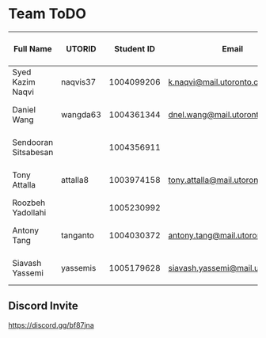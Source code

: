 # Team ToDO

| Full Name            | UTORID     | Student ID | Email                            | Best Way To Contact |
|----------------------|------------|------------|----------------------------------|---------------------|
| Syed Kazim Naqvi     | naqvis37   | 1004099206 | k.naqvi@mail.utoronto.ca         | +1 647 835 5825     |
| Daniel Wang          | wangda63   | 1004361344 | dnel.wang@mail.utoronto.ca       | +1 647 778 8572     |
| Sendooran Sitsabesan |            | 1004356911 |                                  | +1 647 575 5624     |
| Tony Attalla         | attalla8   | 1003974158 |tony.attalla@mail.utoronto.ca     | +1 647 907 9659     | 
| Roozbeh Yadollahi    |            | 1005230992 |                                  |                     |
| Antony Tang          | tanganto   | 1004030372 |antony.tang@mail.utoronto.ca      | +1 647 588 6294     |
| Siavash Yassemi      | yassemis   | 1005179628 |siavash.yassemi@mail.utoronto.ca  | +1 647 687 5868     |

## Discord Invite
https://discord.gg/bf87jna
